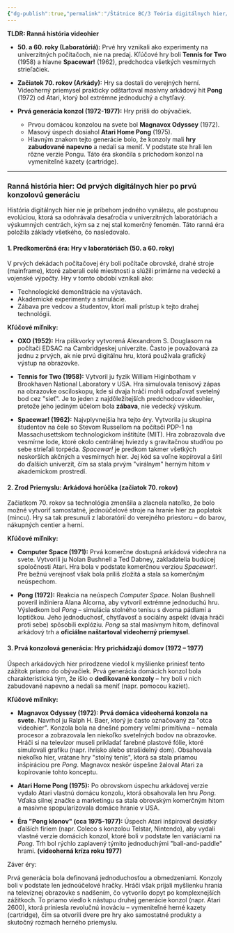 ```yaml
---
{"dg-publish":true,"permalink":"/Štátnice BC/3 Teória digitálnych hier/21 Ranná história videohier/","created":"2025-06-20T23:08:57.567+02:00","updated":"2025-06-28T19:47:39.923+02:00"}
---
```


**TLDR: Ranná história videohier**

- **50. a 60. roky (Laboratóriá):** Prvé hry vznikali ako experimenty na univerzitných počítačoch, nie na predaj. Kľúčové hry boli **Tennis for Two** (1958) a hlavne **Spacewar!** (1962), predchodca všetkých vesmírnych strieľačiek.
    
- **Začiatok 70. rokov (Arkády):** Hry sa dostali do verejných herní. Videoherný priemysel prakticky odštartoval masívny arkádový hit **Pong** (1972) od Atari, ktorý bol extrémne jednoduchý a chytľavý.
    
- **Prvá generácia konzol (1972-1977):** Hry prišli do obývačiek.
    - Prvou domácou konzolou na svete bol **Magnavox Odyssey** (1972).
    - Masový úspech dosiahol **Atari Home Pong** (1975).
    - Hlavným znakom tejto generácie bolo, že konzoly mali **hry zabudované napevno** a nedali sa meniť. V podstate ste hrali len rôzne verzie Pongu. Táto éra skončila s príchodom konzol na vymeniteľné kazety (cartridge).

---

### **Ranná história hier: Od prvých digitálnych hier po prvú konzolovú generáciu**

História digitálnych hier nie je príbehom jedného vynálezu, ale postupnou evolúciou, ktorá sa odohrávala desaťročia v univerzitných laboratóriách a výskumných centrách, kým sa z nej stal komerčný fenomén. Táto ranná éra položila základy všetkého, čo nasledovalo.

#### **1. Predkomerčná éra: Hry v laboratóriách (50. a 60. roky)**

V prvých dekádach počítačovej éry boli počítače obrovské, drahé stroje (mainframe), ktoré zaberali celé miestnosti a slúžili primárne na vedecké a vojenské výpočty. Hry v tomto období vznikali ako:

- Technologické demonštrácie na výstavách.
- Akademické experimenty a simulácie.
- Zábava pre vedcov a študentov, ktorí mali prístup k tejto drahej technológii.

**Kľúčové míľniky:**

- **OXO (1952):** Hra piškvorky vytvorená Alexandrom S. Douglasom na počítači EDSAC na Cambridgeskej univerzite. Často je považovaná za jednu z prvých, ak nie prvú digitálnu hru, ktorá používala grafický výstup na obrazovke.
    
- **Tennis for Two (1958):** Vytvoril ju fyzik William Higinbotham v Brookhaven National Laboratory v USA. Hra simulovala tenisový zápas na obrazovke osciloskopu, kde si dvaja hráči mohli odpaľovať svetelný bod cez "sieť". Je to jeden z najdôležitejších predchodcov videohier, pretože jeho jediným účelom bola **zábava**, nie vedecký výskum.
    
- **Spacewar! (1962):** Najvplyvnejšia hra tejto éry. Vytvorila ju skupina študentov na čele so Stevom Russellom na počítači PDP-1 na Massachusettskom technologickom inštitúte (MIT). Hra zobrazovala dve vesmírne lode, ktoré okolo centrálnej hviezdy s gravitačnou studňou po sebe strieľali torpéda. _Spacewar!_ je predkom takmer všetkých neskorších akčných a vesmírnych hier. Jej kód sa voľne kopíroval a šíril do ďalších univerzít, čím sa stala prvým "virálnym" herným hitom v akademickom prostredí.

#### **2. Zrod Priemyslu: Arkádová horúčka (začiatok 70. rokov)**

Začiatkom 70. rokov sa technológia zmenšila a zlacnela natoľko, že bolo možné vytvoriť samostatné, jednoúčelové stroje na hranie hier za poplatok (mincu). Hry sa tak presunuli z laboratórií do verejného priestoru – do barov, nákupných centier a herní.

**Kľúčové míľniky:**

- **Computer Space (1971):** Prvá komerčne dostupná arkádová videohra na svete. Vytvorili ju Nolan Bushnell a Ted Dabney, zakladatelia budúcej spoločnosti Atari. Hra bola v podstate komerčnou verziou _Spacewar!_. Pre bežnú verejnosť však bola príliš zložitá a stala sa komerčným neúspechom.
    
- **Pong (1972):** Reakcia na neúspech _Computer Space_. Nolan Bushnell poveril inžiniera Alana Alcorna, aby vytvoril extrémne jednoduchú hru. Výsledkom bol _Pong_ – simulácia stolného tenisu s dvoma pádlami a loptičkou. Jeho jednoduchosť, chytľavosť a sociálny aspekt (dvaja hráči proti sebe) spôsobili explóziu. _Pong_ sa stal masívnym hitom, definoval arkádový trh a **oficiálne naštartoval videoherný priemysel**.
    

#### **3. Prvá konzolová generácia: Hry prichádzajú domov (1972 – 1977)**

Úspech arkádových hier prirodzene viedol k myšlienke priniesť tento zážitok priamo do obývačiek. Prvá generácia domácich konzol bola charakteristická tým, že išlo o **dedikované konzoly** – hry boli v nich zabudované napevno a nedali sa meniť (napr. pomocou kaziet).

**Kľúčové míľniky:**

- **Magnavox Odyssey (1972):** **Prvá domáca videoherná konzola na svete.** Navrhol ju Ralph H. Baer, ktorý je často označovaný za "otca videohier". Konzola bola na dnešné pomery veľmi primitívna – nemala procesor a zobrazovala len niekoľko svetelných bodov na obrazovke. Hráči si na televízor museli prikladať farebné plastové fólie, ktoré simulovali grafiku (napr. ihrisko alebo strašidelný dom). Obsahovala niekoľko hier, vrátane hry "stolný tenis", ktorá sa stala priamou inšpiráciou pre _Pong_. Magnavox neskôr úspešne žaloval Atari za kopírovanie tohto konceptu.
    
- **Atari Home Pong (1975):** Po obrovskom úspechu arkádovej verzie vydalo Atari vlastnú domácu konzolu, ktorá obsahovala len hru _Pong_. Vďaka silnej značke a marketingu sa stala obrovským komerčným hitom a masívne spopularizovala domáce hranie v USA.
    
- **Éra "Pong klonov" (cca 1975-1977):** Úspech Atari inšpiroval desiatky ďalších firiem (napr. Coleco s konzolou Telstar, Nintendo), aby vydali vlastné verzie domácich konzol, ktoré boli v podstate len variáciami na _Pong_. Trh bol rýchlo zaplavený týmito jednoduchými "ball-and-paddle" hrami. **(videoherná kríza roku 1977)**
    

Záver éry:

Prvá generácia bola definovaná jednoduchosťou a obmedzeniami. Konzoly boli v podstate len jednoúčelové hračky. Hráči však prijali myšlienku hrania na televíznej obrazovke s nadšením, čo vytvorilo dopyt po komplexnejších zážitkoch. To priamo viedlo k nástupu druhej generácie konzol (napr. Atari 2600), ktorá priniesla revolučnú inováciu – vymeniteľné herné kazety (cartridge), čím sa otvorili dvere pre hry ako samostatné produkty a skutočný rozmach herného priemyslu.